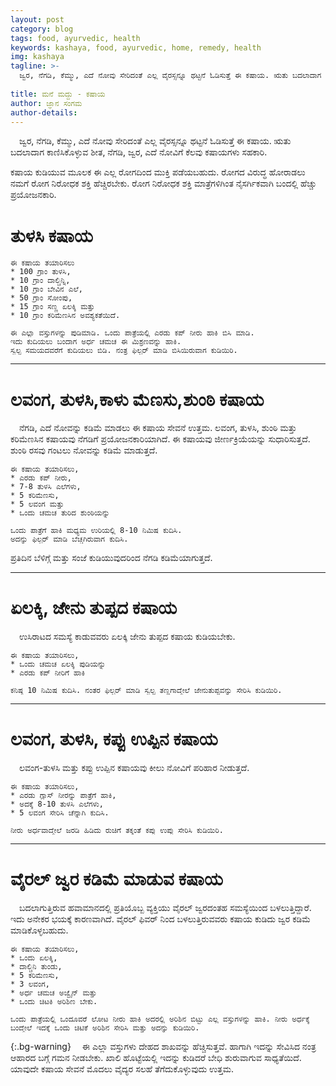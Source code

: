 ```yaml
---
layout: post
category: blog
tags: food, ayurvedic, health
keywords: kashaya, food, ayurvedic, home, remedy, health
img: kashaya
tagline: >-
  ಜ್ವರ, ನೆಗಡಿ, ಕೆಮ್ಮು, ಎದೆ ನೋವು ಸೇರಿದಂತೆ ಎಲ್ಲ ವೈರಸ್ಸನ್ನೂ ಥಟ್ಟನೆ ಓಡಿಸುತ್ತೆ ಈ ಕಷಾಯ. ಋತು ಬದಲಾದಾಗ ಕಾಣಿಸಿಕೊಳ್ಳುವ ಶೀತ, ನೆಗಡಿ, ಜ್ವರ, ಎದೆ ನೋವಿಗೆ ಕೆಲವು ಕಷಾಯಗಳು ಸಹಕಾರಿ.
  
title: ಮನೆ ಮದ್ದು - ಕಷಾಯ
author: ಜ್ಞಾನ ಸಂಗಮ
author-details: 
---
```

&emsp;ಜ್ವರ, ನೆಗಡಿ, ಕೆಮ್ಮು, ಎದೆ ನೋವು ಸೇರಿದಂತೆ ಎಲ್ಲ ವೈರಸ್ಸನ್ನೂ ಥಟ್ಟನೆ ಓಡಿಸುತ್ತೆ ಈ ಕಷಾಯ. ಋತು ಬದಲಾದಾಗ ಕಾಣಿಸಿಕೊಳ್ಳುವ ಶೀತ, ನೆಗಡಿ, ಜ್ವರ, ಎದೆ ನೋವಿಗೆ ಕೆಲವು ಕಷಾಯಗಳು ಸಹಕಾರಿ.

<!--more-->

ಕಷಾಯ ಕುಡಿಯುವ ಮೂಲಕ ಈ ಎಲ್ಲ ರೋಗದಿಂದ ಮುಕ್ತಿ ಪಡೆಯಬಹುದು. ರೋಗದ ವಿರುದ್ಧ ಹೋರಾಡಲು ನಮಗೆ ರೋಗ ನಿರೋಧಕ ಶಕ್ತಿ ಹೆಚ್ಚಿರಬೇಕು. ರೋಗ ನಿರೋಧಕ ಶಕ್ತಿ ಮಾತ್ರೆಗಳಿಗಿಂತ ನೈಸರ್ಗಿಕವಾಗಿ ಬಂದಲ್ಲಿ ಹೆಚ್ಚು ಪ್ರಯೋಜನಕಾರಿ.

# ತುಳಸಿ ಕಷಾಯ
```
ಈ ಕಷಾಯ ತಯಾರಿಸಲು 
* 100 ಗ್ರಾಂ ತುಳಸಿ,
* 10 ಗ್ರಾಂ ದಾಲ್ಚಿನ್ನಿ,
* 10 ಗ್ರಾಂ ಬೇವಿನ ಎಲೆ,
* 50 ಗ್ರಾಂ ಸೋಂಪು,
* 15 ಗ್ರಾಂ ಸಣ್ಣ ಏಲಕ್ಕಿ ಮತ್ತು 
* 10 ಗ್ರಾಂ ಕರಿಮೆಣಸಿನ ಅವಶ್ಯಕತೆಯಿದೆ.

ಈ ಎಲ್ಲಾ ವಸ್ತುಗಳನ್ನು ಪುಡಿಮಾಡಿ. ಒಂದು ಪಾತ್ರೆಯಲ್ಲಿ ಎರಡು ಕಪ್ ನೀರು ಹಾಕಿ ಬಿಸಿ ಮಾಡಿ. 
ಇದು ಕುದಿಯಲು ಬಂದಾಗ ಅರ್ಧ ಚಮಚ ಈ ಮಿಶ್ರಣವನ್ನು ಹಾಕಿ. 
ಸ್ವಲ್ಪ ಸಮಯದವರೆಗೆ ಕುದಿಯಲು ಬಿಡಿ. ನಂತ್ರ ಫಿಲ್ಟರ್ ಮಾಡಿ ಬಿಸಿಯಿರುವಾಗ ಕುಡಿಯಿರಿ.
```
<hr>

# ಲವಂಗ, ತುಳಸಿ,ಕಾಳು ಮೆಣಸು,ಶುಂಠಿ ಕಷಾಯ
&emsp;ನೆಗಡಿ, ಎದೆ ನೋವನ್ನು ಕಡಿಮೆ ಮಾಡಲು ಈ ಕಷಾಯ ಸೇವನೆ ಉತ್ತಮ. ಲವಂಗ, ತುಳಸಿ, ಶುಂಠಿ ಮತ್ತು ಕರಿಮೆಣಸಿನ ಕಷಾಯವು ನೆಗಡಿಗೆ ಪ್ರಯೋಜನಕಾರಿಯಾಗಿದೆ. ಈ ಕಷಾಯವು ಜೀರ್ಣಕ್ರಿಯೆಯನ್ನು ಸುಧಾರಿಸುತ್ತದೆ.
ಶುಂಠಿ ರಸವು ಗಂಟಲು ನೋವನ್ನು ಕಡಿಮೆ ಮಾಡುತ್ತದೆ. 
```
ಈ ಕಷಾಯ ತಯಾರಿಸಲು, 
* ಎರಡು ಕಪ್ ನೀರು,
* 7-8 ತುಳಸಿ ಎಲೆಗಳು,
* 5 ಕರಿಮೆಣಸು,
* 5 ಲವಂಗ ಮತ್ತು 
* ಒಂದು ಚಮಚ ತುರಿದ ಶುಂಠಿಯನ್ನು 

ಒಂದು ಪಾತ್ರೆಗೆ ಹಾಕಿ ಮಧ್ಯಮ ಉರಿಯಲ್ಲಿ 8-10 ನಿಮಿಷ ಕುದಿಸಿ. 
ಅದನ್ನು ಫಿಲ್ಟರ್ ಮಾಡಿ ಬೆಚ್ಚಗಿರುವಾಗ ಕುದಿಸಿ.
```
ಪ್ರತಿದಿನ ಬೆಳಿಗ್ಗೆ ಮತ್ತು ಸಂಜೆ ಕುಡಿಯುವುದರಿಂದ ನೆಗಡಿ ಕಡಿಮೆಯಾಗುತ್ತದೆ.

<hr>

# ಏಲಕ್ಕಿ, ಜೇನು ತುಪ್ಪದ ಕಷಾಯ
&emsp;ಉಸಿರಾಟದ ಸಮಸ್ಯೆ ಕಾಡುವವರು ಏಲಕ್ಕಿ ಜೇನು ತುಪ್ಪದ ಕಷಾಯ ಕುಡಿಯಬೇಕು. 
```
ಈ ಕಷಾಯ ತಯಾರಿಸಲು,
* ಒಂದು ಚಮಚ ಏಲಕ್ಕಿ ಪುಡಿಯನ್ನು
* ಎರಡು ಕಪ್ ನೀರಿಗೆ ಹಾಕಿ

ಕನಿಷ್ಠ 10 ನಿಮಿಷ ಕುದಿಸಿ. ನಂತರ ಫಿಲ್ಟರ್ ಮಾಡಿ ಸ್ವಲ್ಪ ತಣ್ಣಗಾದ್ಮೇಲೆ ಜೇನುತುಪ್ಪವನ್ನು ಸೇರಿಸಿ ಕುಡಿಯಿರಿ.
```
<hr>

# ಲವಂಗ, ತುಳಸಿ, ಕಪ್ಪು ಉಪ್ಪಿನ ಕಷಾಯ
&emsp;ಲವಂಗ-ತುಳಸಿ ಮತ್ತು ಕಪ್ಪು ಉಪ್ಪಿನ ಕಷಾಯವು ಕೀಲು ನೋವಿಗೆ ಪರಿಹಾರ ನೀಡುತ್ತದೆ.
```
ಈ ಕಷಾಯ ತಯಾರಿಸಲು,
* ಎರಡು ಗ್ಲಾಸ್ ನೀರನ್ನು ಪಾತ್ರೆಗೆ ಹಾಕಿ,
* ಅದಕ್ಕೆ 8-10 ತುಳಸಿ ಎಲೆಗಳು,
* 5 ಲವಂಗ ಸೇರಿಸಿ ಚೆನ್ನಾಗಿ ಕುದಿಸಿ.

ನೀರು ಅರ್ಧವಾದ್ಮೇಲೆ ಜರಡಿ ಹಿಡಿದು ರುಚಿಗೆ ತಕ್ಕಂತೆ ಕಪ್ಪು ಉಪ್ಪು ಸೇರಿಸಿ ಕುಡಿಯಿರಿ.
```

<hr>

# ವೈರಲ್ ಜ್ವರ ಕಡಿಮೆ ಮಾಡುವ ಕಷಾಯ
&emsp;ಬದಲಾಗುತ್ತಿರುವ ಹವಾಮಾನದಲ್ಲಿ ಪ್ರತಿಯೊಬ್ಬ ವ್ಯಕ್ತಿಯು ವೈರಲ್ ಜ್ವರದಂತಹ ಸಮಸ್ಯೆಯಿಂದ ಬಳಲುತ್ತಿದ್ದಾರೆ. ಇದು ಅನೇಕರ ಭಯಕ್ಕೆ ಕಾರಣವಾಗಿದೆ. ವೈರಲ್ ಫಿವರ್ ನಿಂದ ಬಳಲುತ್ತಿರುವವರು ಕಷಾಯ ಕುಡಿದು ಜ್ವರ ಕಡಿಮೆ ಮಾಡಿಕೊಳ್ಳಬಹುದು. 
```
ಈ ಕಷಾಯ ತಯಾರಿಸಲು,
* ಒಂದು ಏಲಕ್ಕಿ,
* ದಾಲ್ಚಿನಿ ತುಂಡು,
* 5 ಕರಿಮೆಣಸು,
* 3 ಲವಂಗ,
* ಅರ್ಧ ಚಮಚ ಅಜ್ವೈನ್ ಮತ್ತು 
* ಒಂದು ಚಿಟಕಿ ಅರಿಶಿಣ ಬೇಕು.

ಒಂದು ಪಾತ್ರೆಯಲ್ಲಿ ಒಂದೂವರೆ ಲೋಟ ನೀರು ಹಾಕಿ ಅದರಲ್ಲಿ ಅರಿಶಿನ ಬಿಟ್ಟು ಎಲ್ಲ ವಸ್ತುಗಳನ್ನು ಹಾಕಿ. ನೀರು ಅರ್ಧಕ್ಕೆ ಬಂದ್ಮೇಲೆ ಇದಕ್ಕೆ ಒಂದು ಚಿಟಿಕೆ ಅರಿಶಿನ ಸೇರಿಸಿ ಮತ್ತು ಅದನ್ನು ಕುಡಿಯಿರಿ.
```

{:.bg-warning}
&emsp;ಈ ಎಲ್ಲಾ ವಸ್ತುಗಳು ದೇಹದ ಶಾಖವನ್ನು ಹೆಚ್ಚಿಸುತ್ತವೆ. ಹಾಗಾಗಿ ಇದನ್ನು ಸೇವಿಸಿದ ನಂತ್ರ ಆಹಾರದ ಬಗ್ಗೆ ಗಮನ ನೀಡಬೇಕು. ಖಾಲಿ ಹೊಟ್ಟೆಯಲ್ಲಿ ಇದನ್ನು ಕುಡಿದರೆ ಬೇಧಿ ಶುರುವಾಗುವ ಸಾಧ್ಯತೆಯಿದೆ. ಯಾವುದೇ ಕಷಾಯ ಸೇವನೆ ಮೊದಲು ವೈದ್ಯರ ಸಲಹೆ ತೆಗೆದುಕೊಳ್ಳುವುದು ಉತ್ತಮ.
